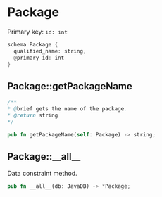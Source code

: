 # Package

Primary key: `id: int`

```rust
schema Package {
  qualified_name: string,
  @primary id: int
}
```
## Package::getPackageName

```java
/**
* @brief gets the name of the package.
* @return string 
*/
```
```rust
pub fn getPackageName(self: Package) -> string;
```
## Package::\_\_all\_\_

Data constraint method.

```rust
pub fn __all__(db: JavaDB) -> *Package;
```
